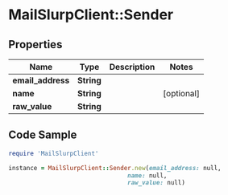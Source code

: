 # MailSlurpClient::Sender

## Properties

Name | Type | Description | Notes
------------ | ------------- | ------------- | -------------
**email_address** | **String** |  | 
**name** | **String** |  | [optional] 
**raw_value** | **String** |  | 

## Code Sample

```ruby
require 'MailSlurpClient'

instance = MailSlurpClient::Sender.new(email_address: null,
                                 name: null,
                                 raw_value: null)
```


